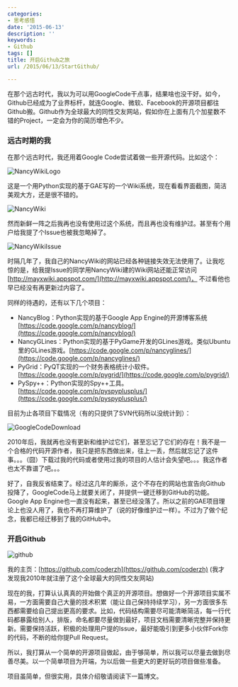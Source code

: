 ```yaml
---
categories:
- 思考感悟
date: '2015-06-13'
description: ''
keywords:
- Github
tags: []
title: 开启Github之旅
url: /2015/06/13/StartGithub/

---
```


在那个远古时代，我以为可以用GoogleCode干点事，结果啥也没干好。如今，Github已经成为了业界标杆，就连Google、微软、Facebook的开源项目都往Github搬。Github作为全球最大的同性交友网站，假如你在上面有几个加星数不错的Project，一定会为你的简历增色不少。

<!--more-->

### 远古时期的我

在那个远古时代，我还用着Google Code尝试着做一些开源代码。比如这个：

![NancyWikiLogo](images/NancyWikiLogo.png)

这是一个用Python实现的基于GAE写的一个Wiki系统，现在看看界面截图，简洁美观大方，还是很不错的。

![NancyWiki](images/nancywiki.jpg)


然而新鲜一阵之后我再也没有使用过这个系统，而且再也没有维护过。甚至有个用户给我提了个Issue也被我忽略掉了。

![NancyWikiIssue](images/NancyWikiIssues.png)

时隔几年了，我自己的NancyWiki的网站已经各种链接失效无法使用了。让我吃惊的是，给我提Issue的同学用NancyWiki建的Wiki网站还能正常访问 [http://mayxwiki.appspot.com/](http://mayxwiki.appspot.com/)， 不过看他也早已经没有再更新过内容了。

同样的待遇的，还有以下几个项目：

* NancyBlog：Python实现的基于Google App Engine的开源博客系统 [https://code.google.com/p/nancyblog/](https://code.google.com/p/nancyblog/)
* NancyGLines：Python实现的基于PyGame开发的GLines游戏。类似Ubuntu里的GLines游戏。[https://code.google.com/p/nancyglines/](https://code.google.com/p/nancyglines/)
* PyGrid：PyQT实现的一个财务表格统计小软件。[https://code.google.com/p/pygrid/](https://code.google.com/p/pygrid/)
* PySpy++：Python实现的Spy++工具。[https://code.google.com/p/pyspyplusplus/](https://code.google.com/p/pyspyplusplus/)

目前为止各项目下载情况（有的只提供了SVN代码所以没统计到）：

![GoogleCodeDownload](images/GoogleCodeDownload.png)

2010年后，我就再也没有更新和维护过它们，甚至忘记了它们的存在！我不是一个合格的代码开源作者，我只是把东西做出来，往上一丢，然后就忘记了这件事。。。（囧）下载过我的代码或者使用过我的项目的人估计会失望吧。。。我这作者也太不靠谱了吧。。。

好了，自我反省结束了。经过这几年的厮杀，这个不存在的网站也宣告向Github投降了，GoogleCode马上就要关闭了，并提供一键迁移到GitHub的功能。Google App Engine也一直没有起来，甚至已经没落了。所以之前的GAE项目理论上也没人用了，我也不再打算维护了（说的好像维护过一样）。不过为了做个纪念，我都已经迁移到了我的GitHub中。

### 开启Github

![github](images/octocat_collabocats.png)


我的主页：[https://github.com/coderzh](https://github.com/coderzh)    (我才发现我2010年就注册了这个全球最大的同性交友网站)

现在的我，打算认认真真的开始做个真正的开源项目。想做好一个开源项目实属不易，一方面需要自己大量的技术积累（能让自己保持持续学习），另一方面很多东西都需要给自己提出更高的要求。比如，代码结构需要尽可能清晰简洁，每一行代码都暴露给别人，排版，命名都要尽量做到最好，项目文档需要清晰完整并保持更新。需要保持活跃，积极的处理用户提的Issue，最好能吸引到更多小伙伴Fork你的代码，不断的给你提Pull Request。

所以，我打算从一个简单的开源项目做起，由于够简单，所以我可以尽量去做到尽善尽美。以一个简单项目为开端，为以后做一些更大的更好玩的项目做些准备。

项目虽简单，但很实用，具体介绍敬请阅读下一篇博文。

